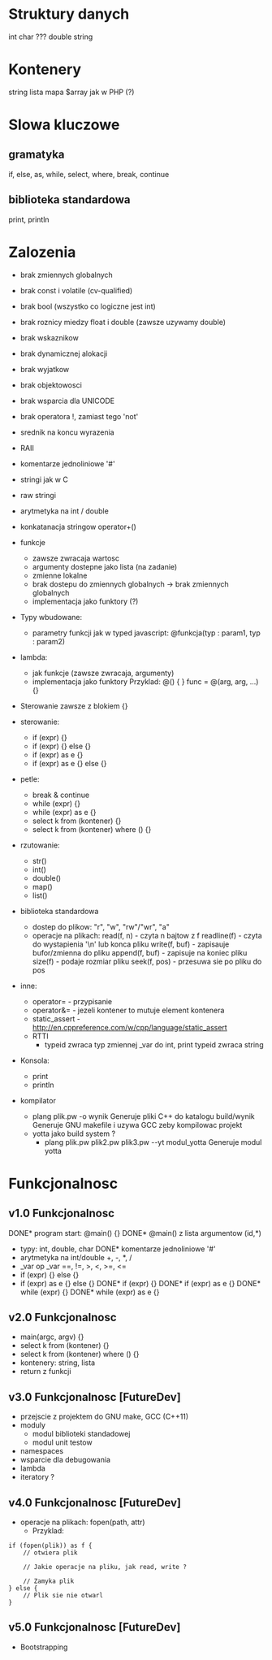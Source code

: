 # Struktury danych
int
char ???
double
string

# Kontenery
string
lista
mapa
$array jak w PHP (?)

# Slowa kluczowe
## gramatyka
if, else, as, while, select, where, break, continue

## biblioteka standardowa
print, println

# Zalozenia
* brak zmiennych globalnych
* brak const i volatile (cv-qualified)
* brak bool (wszystko co logiczne jest int)
* brak roznicy miedzy float i double (zawsze uzywamy double)
* brak wskaznikow
* brak dynamicznej alokacji
* brak wyjatkow
* brak objektowosci
* brak wsparcia dla  UNICODE
* brak operatora !, zamiast tego 'not'
* srednik na koncu wyrazenia
* RAII
* komentarze jednoliniowe '#'
* stringi jak w C
* raw stringi
* arytmetyka na int / double
* konkatanacja stringow operator+()
* funkcje
    * zawsze zwracaja wartosc
    * argumenty dostepne jako lista (na zadanie)
    * zmienne lokalne
    * brak dostepu do zmiennych globalnych -> brak zmiennych globalnych
    * implementacja jako funktory (?)
* Typy wbudowane:
    * parametry funkcji jak w typed javascript:  @funkcja(typ : param1, typ : param2)
* lambda:
    * jak funkcje (zawsze zwracaja, argumenty)
    * implementacja jako funktory
    Przyklad:
        @() { }
        func = @(arg, arg, ...) {}
    
* Sterowanie zawsze z blokiem {}
* sterowanie:
    * if (expr) {}
    * if (expr) {} else {}
    * if (expr) as e {} 
    * if (expr) as e {} else {}
* petle:
    * break & continue
    * while (expr) {}
    * while (expr) as e {}
    * select k from (kontener) {}
    * select k from (kontener) where () {}
* rzutowanie:
    * str()
    * int()
    * double()
    * map()
    * list()
* biblioteka standardowa
    * dostep do plikow: "r", "w", "rw"/"wr", "a"
    * operacje na plikach:
        read(f, n)     - czyta n bajtow z f
        readline(f)    - czyta do wystapienia '\n' lub konca pliku
        write(f, buf)  - zapisauje bufor/zmienna do pliku
        append(f, buf) - zapisuje na koniec pliku
        size(f)        - podaje rozmiar pliku
        seek(f, pos)   - przesuwa sie po pliku do pos
* inne:
    * operator=     - przypisanie
    * operator&=    - jezeli kontener to mutuje element kontenera
    * static_assert - http://en.cppreference.com/w/cpp/language/static_assert
    * RTTI
        * typeid zwraca typ zmiennej _var do int, print typeid zwraca string
* Konsola:
    * print
    * println
* kompilator
    * plang plik.pw -o wynik
        Generuje pliki C++ do katalogu build/wynik
        Generuje GNU makefile i uzywa GCC zeby kompilowac projekt
    * yotta jako build system ?
        * plang plik.pw plik2.pw plik3.pw --yt modul_yotta
            Generuje modul yotta
    
# Funkcjonalnosc    
## v1.0 Funkcjonalnosc
DONE* program start: @main() {}
DONE* @main() z lista argumentow (id,*)
* typy: int, double, char
DONE* komentarze jednoliniowe '#'
* arytmetyka na int/double +, -, *, /
* _var op _var  ==, !=, >, <, >=, <=
* if (expr) {} else {}
* if (expr) as e {} else {}
DONE* if (expr) {}
DONE* if (expr) as e {}
DONE* while (expr) {}
DONE* while (expr) as e {}
    
## v2.0 Funkcjonalnosc
        
* main(argc, argv) {}
* select k from (kontener) {}
* select k from (kontener) where () {}
* kontenery: string, lista
* return z funkcji

## v3.0 Funkcjonalnosc [FutureDev]
* przejscie z projektem do GNU make, GCC (C++11)
* moduly
    * modul biblioteki standadowej
    * modul unit testow
* namespaces
* wsparcie dla debugowania
* lambda
* iteratory ?

## v4.0 Funkcjonalnosc [FutureDev]
* operacje na plikach: fopen(path, attr)
    * Przyklad:

```    
if (fopen(plik)) as f {
    // otwiera plik
    
    // Jakie operacje na pliku, jak read, write ?
    
    // Zamyka plik
} else {
    // Plik sie nie otwarl
}
```

## v5.0 Funkcjonalnosc [FutureDev]
* Bootstrapping
